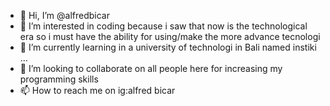- 👋 Hi, I’m @alfredbicar
- 👀 I’m interested in coding because i saw that now is the technological era so i must have the ability for using/make the more advance tecnologi
- 🌱 I’m currently learning in a university of technologi in Bali named instiki ...
- 💞️ I’m looking to collaborate on all people here for increasing my programming skills 
- 📫 How to reach me on ig:alfred bicar

<!---
alfredbicar/alfredbicar is a ✨ special ✨ repository because its `README.md` (this file) appears on your GitHub profile.
You can click the Preview link to take a look at your changes.
--->
